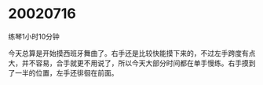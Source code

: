 # 20020716

练琴1小时10分钟

今天总算是开始摸西班牙舞曲了。右手还是比较快能摸下来的，不过左手跨度有点大，并不容易，合手就更不用说了，所以今天大部分时间都在单手慢练。右手摸到了一半的位置，左手还徘徊在前面。
